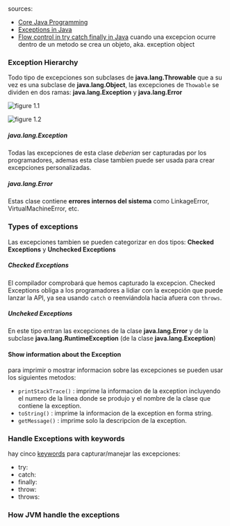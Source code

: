 sources: 
- [Core Java Programming](https://www.techguruspeaks.com/home/core-java-programming/java-exception-handling/)
- [Exceptions in Java](https://www.geeksforgeeks.org/exceptions-in-java/)
- [Flow control in try catch finally in Java](https://www.geeksforgeeks.org/flow-control-in-try-catch-finally-in-java/)
cuando una excepcion ocurre dentro de un metodo se crea un objeto, aka. exception object

### Exception Hierarchy

Todo tipo de excepciones son subclases de **java.lang.Throwable** que a su vez es una subclase de **java.lang.Object**, las excepciones de `Thowable` se dividen en dos ramas: **java.lang.Exception** y **java.lang.Error**

![figure 1.1](https://miro.medium.com/v2/resize:fit:720/format:webp/1*_jXNZuPLKMTQ5IKjBzb8jA.png)

![figure 1.2](https://www3.ntu.edu.sg/home/ehchua/programming/java/images/Exception_Classes.png)

##### *java.lang.Exception*
Todas las excepciones de esta clase *deberian* ser capturadas por los programadores, ademas esta clase tambien puede ser usada para crear excepciones personalizadas.

##### *java.lang.Error*
Estas clase contiene **errores internos del sistema** como LinkageError, VirtualMachineError, etc.

### Types of exceptions
Las excepciones tambien se pueden categorizar en dos tipos: **Checked Exceptions** y **Unchecked Exceptions**

##### *Checked Exceptions*
El compilador comprobará que hemos capturado la excepcion. Checked Exceptions obliga a los programadores a lidiar con la excepción que puede lanzar la API, ya sea usando `catch` o reenviándola hacia afuera con `throws`.

##### *Uncheked Exceptions*
En este tipo entran las excepciones de la clase **java.lang.Error** y de la subclase **java.lang.RuntimeException** (de la clase **java.lang.Exception**) 

#### Show information about the Exception
para imprimir o mostrar informacion sobre las excepciones se pueden usar los siguientes metodos:
- `printStackTrace()` : imprime la informacion de la exception incluyendo el numero de la linea donde se produjo y el nombre de la clase que contiene la exception.
- `toString()` : imprime la informacion de la exception en forma string.
- `getMessage()` : imprime solo la descripcion de la exception.

### Handle Exceptions with keywords

hay cinco [keywords](_Keywords) para capturar/manejar las excepciones:

- try:
- catch:
- finally:
- throw:
- throws:

### How JVM handle the exceptions



